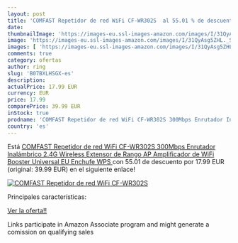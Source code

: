 ```yaml
---
layout: post
title: 'COMFAST Repetidor de red WiFi CF-WR302S  al 55.01 % de descuento'
date: 
thumbnailImage: 'https://images-eu.ssl-images-amazon.com/images/I/31QyAsg5ZHL._SL200_.jpg'
image: 'https://images-eu.ssl-images-amazon.com/images/I/31QyAsg5ZHL._SL200_.jpg'
images: [ 'https://images-eu.ssl-images-amazon.com/images/I/31QyAsg5ZHL._SL200_.jpg' ]
comments: true
category: ofertas
author: ring
slug: 'B07BXLHSGX-es'
description:
actualPrice: 17.99 EUR
currency: EUR
price: 17.99
comparePrice: 39.99 EUR
inStock: true
prodname: 'COMFAST Repetidor de red WiFi CF-WR302S 300Mbps Enrutador Inalámbrico 2.4G Wireless Extensor de Rango AP Amplificador de WiFi Booster Universal EU Enchufe  WPS '
country: 'es'
---
```


Está [COMFAST Repetidor de red WiFi CF-WR302S 300Mbps Enrutador Inalámbrico 2.4G Wireless Extensor de Rango AP Amplificador de WiFi Booster Universal EU Enchufe  WPS ](https://www.amazon.es/dp/B07BXLHSGX/?tag=tolees-21) con 55.01 de descuento por 17.99 EUR (original: 39.99 EUR) en el siguiente enlace!

[![COMFAST Repetidor de red WiFi CF-WR302S ](https://images-eu.ssl-images-amazon.com/images/I/31QyAsg5ZHL._SL200_.jpg)](https://www.amazon.es/dp/B07BXLHSGX/?tag=tolees-21)

Principales características:


[Ver la oferta!!](https://www.amazon.es/dp/B07BXLHSGX/?tag=tolees-21)

Links participate in Amazon Associate program and might generate a comission on qualifying sales


